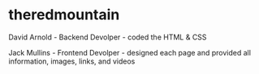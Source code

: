 # theredmountain

David Arnold - Backend Devolper - coded the HTML & CSS

Jack Mullins - Frontend Devolper - designed each page and provided all information, images, links, and videos
